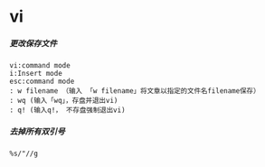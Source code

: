 # vi
##### 更改保存文件
```
vi:command mode
i:Insert mode
esc:command mode
: w filename （输入 「w filename」将文章以指定的文件名filename保存）
: wq (输入「wq」，存盘并退出vi)
: q! (输入q!， 不存盘强制退出vi)
```
##### 去掉所有双引号
```
%s/"//g
```

